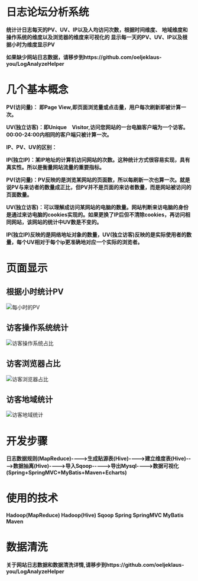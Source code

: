 # 日志论坛分析系统
**统计计日志每天的PV、UV、IP以及人均访问次数，根据时间维度、**
**地域维度和操作系统的维度以及浏览器的维度来可视化的
显示每一天的PV、UV、IP以及根据小时为维度显示PV** 

**如果缺少网站日志数据，请移步到https://github.com/oeljeklaus-you/LogAnalyzeHelper**
# 几个基本概念
**PV(访问量)： 即Page View,即页面浏览量或点击量，用户每次刷新即被计算一次。**  

**UV(独立访客)：即Unique　Visitor,访问您网站的一台电脑客户端为一个访客。00:00-24:00内相同的客户端只被计算一次。**  

**IP、PV、UV的区别：**  

**IP(独立IP)：某IP地址的计算机访问网站的次数。这种统计方式很容易实现，具有真实性。所以是衡量网站流量的重要指标。**  

**PV(访问量)：PV反映的是浏览某网站的页面数，所以每刷新一次也算一次。就是说PV与来访者的数量成正比，但PV并不是页面的来访者数量，而是网站被访问的页面数量。**  

**UV(独立访客)：可以理解成访问某网站的电脑的数量。网站判断来访电脑的身份是通过来访电脑的cookies实现的。如果更换了IP后但不清除cookies，再访问相同网站，该网站的统计中UV数是不变的。**  

**IP(独立IP)反映的是网络地址对象的数量，UV(独立访客)反映的是实际使用者的数量，每个UV相对于每个ip更准确地对应一个实际的浏览者。**  

# 页面显示
## 根据小时统计PV
![每小时的PV](https://github.com/oeljeklaus-you/ForumLogAnaloyze/blob/master/PV.png)
## 访客操作系统统计
![访客操作系统占比](https://github.com/oeljeklaus-you/ForumLogAnaloyze/blob/master/OS.png)
## 访客浏览器占比
![访客浏览器占比](https://github.com/oeljeklaus-you/ForumLogAnaloyze/blob/master/Browser.png)
## 访客地域统计
![访客地域统计](https://github.com/oeljeklaus-you/ForumLogAnaloyze/blob/master/Province.png)
# 开发步骤
**日志数据规则(MapReduce)---->生成贴源表(Hive)---->建立维度表(Hive)---->数据抽离(Hive)---->导入Sqoop----->导出Mysql---->数据可视化(Spring+SpringMVC+MyBatis+Maven+Echarts)**
# 使用的技术
**Hadoop(MapReduce) 
Hadoop(Hive)
Sqoop
Spring
SpringMVC
MyBatis
Maven**
# 数据清洗
**关于网站日志数据和数据清洗详情,请移步到https://github.com/oeljeklaus-you/LogAnalyzeHelper**
